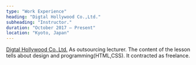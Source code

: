 ```yaml
---
type: "Work Experience"
heading: "Digtal Hollywood Co.,Ltd."
subheading: "Instructor."
duration: "October 2017 – Present"
location: "Kyoto, Japan"
---
```


<a href="http://school.dhw.co.jp/p/studio_partner/index.shtml" target="_blank">Digtal Hollywood Co.,Ltd.</a> 
As outsourcing lecturer. The content of the lesson tells about design and programming(HTML,CSS). It contracted as freelance.
